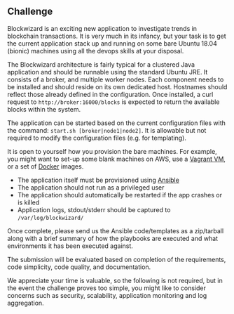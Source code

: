 Challenge
---------

Blockwizard is an exciting new application to investigate trends in blockchain transactions. It is very much in its infancy, but your task is to get the current application stack up and running on some bare Ubuntu 18.04 (bionic) machines using all the devops skills at your disposal.

The Blockwizard architecture is fairly typical for a clustered Java application and should be runnable using the standard Ubuntu JRE. It consists of a broker, and  multiple worker nodes. Each component needs to be installed and should reside on its own dedicated host. Hostnames should reflect those already defined in the configuration. Once installed, a curl request to `http://broker:16000/blocks` is expected to return the available blocks within the system.

The application can be started based on the current configuration files with the command: `start.sh [broker|node1|node2]`. It is allowable but not required to modify the configuration files (e.g. for templating). 

It is open to yourself how you provision the bare machines. For example, you might want to set-up some blank machines on AWS, use a [Vagrant VM](http://vagrantup.com), or a set of [Docker](http://docker.com) images.

  - The application itself must be provisioned using [Ansible](http://ansible.com)
  - The application should not run as a privileged user
  - The application should automatically be restarted if the app crashes or is killed
  - Application logs, stdout/stderr should be captured to `/var/log/blockwizard/`

Once complete, please send us the Ansible code/templates as a zip/tarball along with a brief summary of how the playbooks are executed and what environments it has been executed against.

The submission will be evaluated based on completion of the requirements, code simplicity, code quality, and documentation. 

We appreciate your time is valuable, so the following is not required, but in the event the challenge proves too simple, you might like to consider concerns such as security, scalability, application monitoring and log aggregation.